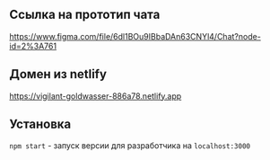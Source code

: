 ## Ссылка на прототип чата 
https://www.figma.com/file/6dl1BOu9IBbaDAn63CNYl4/Chat?node-id=2%3A761


## Домен из netlify 
https://vigilant-goldwasser-886a78.netlify.app


## Установка
`npm start` - запуск версии для разработчика на `localhost:3000`

